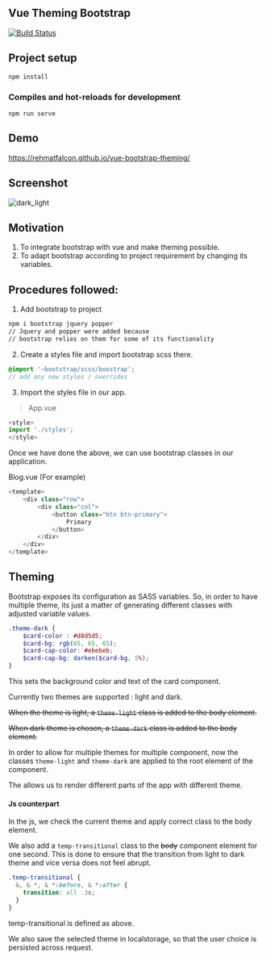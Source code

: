## Vue Theming Bootstrap

[![Build Status](https://travis-ci.org/RehmatFalcon/vue-bootstrap-theming.svg?branch=master)](https://travis-ci.org/RehmatFalcon/vue-bootstrap-theming)

## Project setup
```
npm install
```

### Compiles and hot-reloads for development
```
npm run serve
```

## Demo
https://rehmatfalcon.github.io/vue-bootstrap-theming/

## Screenshot

![dark_light](https://user-images.githubusercontent.com/28915667/79636634-f3971b80-8198-11ea-809b-ca14809cac66.png)

## Motivation

1. To integrate bootstrap with vue and make theming possible.
1. To adapt bootstrap according to project requirement by changing its variables.

## Procedures followed:
1. Add bootstrap to project
```bash
npm i bootstrap jquery popper
// Jquery and popper were added because 
// bootstrap relies on them for some of its functionality 
```

2. Create a styles file and import bootstrap scss there.
```scss
@import '~bootstrap/scss/boostrap';
// add any new styles / overrides
```

3. Import the styles file in our app.
> App.vue
```js
<style>
import './styles';
</style>
```

Once we have done the above, we can use bootstrap classes in our application.

Blog.vue (For example)
```js
<template>
    <div class="row">
        <div class="col">
            <button class="btn btn-primary">
                Primary
            </button>
        </div>
    </div>
</template>
```

## Theming

Bootstrap exposes its configuration as SASS variables. So, in order to have multiple theme, its just a matter of generating different classes with adjusted variable values.

```scss
.theme-dark {
    $card-color : #d8d5d5;
    $card-bg: rgb(65, 65, 65);
    $card-cap-color: #ebebeb;
    $card-cap-bg: darken($card-bg, 5%);
}
```
This sets the background color and text of the card component.


Currently two themes are supported : light and dark.

~~When the theme is light, a `theme-light` class is added to the body element.~~

~~When dark theme is chosen, a `theme-dark` class is added to the body element.~~

In order to allow for multiple themes for multiple component, now the classes `theme-light` and `theme-dark` are applied to the root element of the component.

The allows us to render different parts of the app with different theme.

#### Js counterpart
In the js, we check the current theme and apply correct class to the body element.

We also add a `temp-transitional` class to the ~~body~~ component element for one second. This is done to ensure that the transition from light to dark theme and vice versa does not feel abrupt.

```scss
.temp-transitional {
  &, & *, & *:before, & *:after {
    transition: all .3s;
  }
}
```
temp-transitional is defined as above.

We also save the selected theme in localstorage, so that the user choice is persisted across request.
